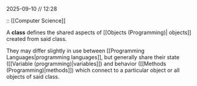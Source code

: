 2025-09-10 // 12:28

:: [[Computer Science]]

A **class** defines the shared aspects of [[Objects (Programming)| objects]] created from said class.

They may differ slightly in use between [[Programming Languages|programming languages]], but generally share their state ([[Variable (programming)|variables]]) and behavior ([[Methods (Programming)|methods]]) which connect to a particular object or all objects of said class.
